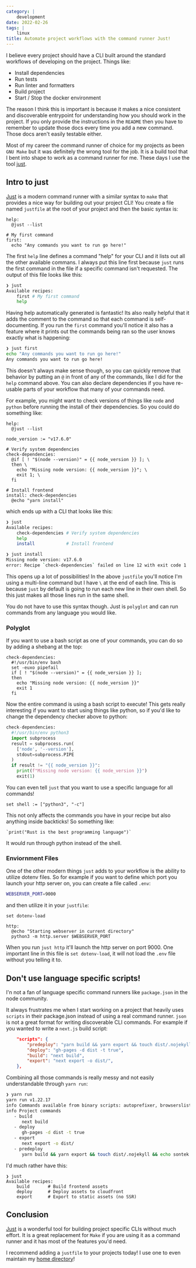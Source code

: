 ```yaml
---
category: |
    development
date: 2022-02-26
tags: |
    linux
title: Automate project workflows with the command runner Just!
---
```


I believe every project should have a CLI built around the standard workflows of developing
on the project.  Things like:

- Install dependencies
- Run tests
- Run linter and formatters
- Build project
- Start / Stop the docker environment

The reason I think this is important is because it makes a nice consistent and discoverable
entrypoint for understanding how you should work in the project.   If you only provide the
instructions in the `README` then you have to remember to update those docs every time you
add a new command.  Those docs aren't easily testable either.

Most of my career the command runner of choice for my projects as been `GNU Make` but it was
definitely the wrong tool for the job.  It is a build tool that I bent into shape to work
as a command runner for me.   These days I use the tool [just](https://github.com/casey/just).

## Intro to just
[Just](https://github.com/casey/just) is a modern command runner with a similar syntax to `make`
that provides a nice way for building out your project CLI!  You create a file named `justfile`
at the root of your project and then the basic syntax is:

```make
help:
  @just --list

# My first command
first:
  echo "Any commands you want to run go here!"
```

The first `help` line defines a command "help" for your CLI and it lists out all the other available
commans.  I always put this line first because `just` runs the first command in the file if a specific
command isn't requested.  The output of this file looks like this:

```bash
❯ just
Available recipes:
    first # My first command
    help
```

Having help automatically generated is fantastic!  Its also really helpful that it adds the comment
to the command so that each command is self-documenting.  If you run the `first` command you'll notice
it also has a feature where it prints out the commands being ran so the user knows exactly what is
happening:

```bash
❯ just first
echo "Any commands you want to run go here!"
Any commands you want to run go here!
```

This doesn't always make sense though, so you can quickly remove that behavior by putting an `@` in front
of any of the commands, like I did for the `help` command above.  You can also declare dependencies if
you have re-usable parts of your workflow that many of your commands need.

For example, you might want to check versions of things like `node` and `python` before running the install
of their dependencies. So you could do something like:

```make
help:
  @just --list

node_version := "v17.6.0"

# Verify system dependencies
check-dependencies:
  @if [ ! "$(node --version)" = {{ node_version }} ]; \
  then \
    echo "Missing node version: {{ node_version }}"; \
    exit 1; \
  fi

# Install frontend
install: check-dependencies
  @echo "yarn install"
```

which ends up with a CLI that looks like this:

```bash
❯ just
Available recipes:
    check-dependencies # Verify system dependencies
    help
    install            # Install frontend

❯ just install
Missing node version: v17.6.0
error: Recipe `check-dependencies` failed on line 12 with exit code 1
```

This opens up a lot of possibilities! In the above `justfile` you'll notice I'm using a multi-line
command but I have `\` at the end of each line.  This is because `just` by default is going to run
each new line in their own shell.   So this just makes all those lines run in the same shell.

You do not have to use this syntax though.  Just is `polyglot` and can run commands from any language
you would like.

### Polyglot
If you want to use a bash script as one of your commands, you can do so by adding a shebang at the top:

```make
check-dependencies:
  #!/usr/bin/env bash
  set -euxo pipefail
  if [ ! "$(node --version)" = {{ node_version }} ];
  then
    echo "Missing node version: {{ node_version }}"
    exit 1
  fi
```

Now the entire command is using a bash script to execute! This gets really interesting if you want to start
using things like python, so if you'd like to change the dependency checker above to python:

```python
check-dependencies:
  #!/usr/bin/env python3
  import subprocess
  result = subprocess.run(
    ['node', '--version'],
    stdout=subprocess.PIPE
  )
  if result != "{{ node_version }}":
    print(f"Missing node version: {{ node_version }}")
    exit(1)
```

You can even tell `just` that you want to use a specific language for all commands!

```
set shell := ["python3", "-c"]
```

This not only affects the commands you have in your recipe but also anything inside
backticks!  So something like:

 ```make
 `print("Rust is the best programming language")`
 ```

It would run through python instead of the shell.

### Enviornment Files
One of the other modern things `just` adds to your workflow is the ability to utilize dotenv
files.  So for example if you want to define which port you launch your http server on, you can
create a file called `.env`:

```bash
WEBSERVER_PORT=9000
```

and then utilize it in your `justfile`:

```make
set dotenv-load

http:
  @echo "Starting webserver in current directory"
  python3 -m http.server $WEBSERVER_PORT
```

When you run `just http` it'll launch the http server on port 9000.  One important line
in this file is `set dotenv-load`, it will not load the `.env` file without you telling it to.


## Don't use language specific scripts!
I'n not a fan of language specific command runners like `package.json` in the node community.

It always frustrates me when I start working on a project that heavily uses `scripts` in their
package.json instead of using a real command runner. `json` is not a great format for writing
discoverable CLI commands. For example if you wanted to write a `next.js` build script:

```json
    "scripts": {
        "predeploy": "yarn build && yarn export && touch dist/.nojekyll && echo sontek.net > dist/CNAME",
        "deploy": "gh-pages -d dist -t true",
        "build": "next build",
        "export": "next export -o dist/",
    },
```

Combining all those commands is really messy and not easily understandable through `yarn run`:

```bash
❯ yarn run
yarn run v1.22.17
info Commands available from binary scripts: autoprefixer, browserslist, css-blank-pseudo, css-has-pseudo, css-prefers-color-scheme, cssesc, esparse, esvalidate, extract-zip, gh-pages, gh-pages-clean, js-yaml, loose-envify, nanoid, next, prettier, resolve, rimraf, semver, svgo, uvu
info Project commands
   - build
      next build
   - deploy
      gh-pages -d dist -t true
   - export
      next export -o dist/
   - predeploy
      yarn build && yarn export && touch dist/.nojekyll && echo sontek.net > dist/CNAME
```

I'd much rather have this:

```
❯ just
Available recipes:
    build       # Build frontend assets
    deploy      # Deploy assets to cloudfront
    export      # Export to static assets (no SSR)
```

## Conclusion
[Just](https://github.com/casey/just) is a wonderful tool for building project specific CLIs without much effort. It is
a great replacement for `Make` if you are using it as a command runner and it has most of the features you'd need.

I recommend adding a `justfile` to your projects today!   I use one to even maintain my [home directory](https://github.com/sontek/homies/blob/master/justfile)!